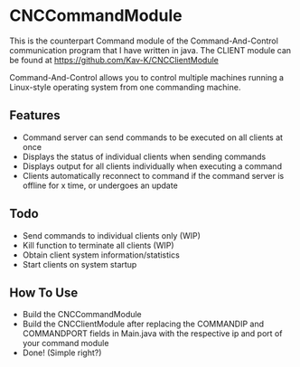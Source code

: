 # CNCCommandModule

This is the counterpart Command module of the Command-And-Control communication program that I have written in java.
The CLIENT module can be found at https://github.com/Kav-K/CNCClientModule

Command-And-Control allows you to control multiple machines running a Linux-style operating system from one commanding machine.

## Features
- Command server can send commands to be executed on all clients at once
- Displays the status of individual clients when sending commands
- Displays output for all clients individually when executing a command
- Clients automatically reconnect to command if the command server is offline for x time, or undergoes an update

## Todo
- Send commands to individual clients only (WIP)
- Kill function to terminate all clients (WIP)
- Obtain client system information/statistics
- Start clients on system startup

## How To Use
- Build the CNCCommandModule
- Build the CNCClientModule after replacing the COMMANDIP and COMMANDPORT fields in Main.java with the respective ip and port of your command module
- Done! (Simple right?)

